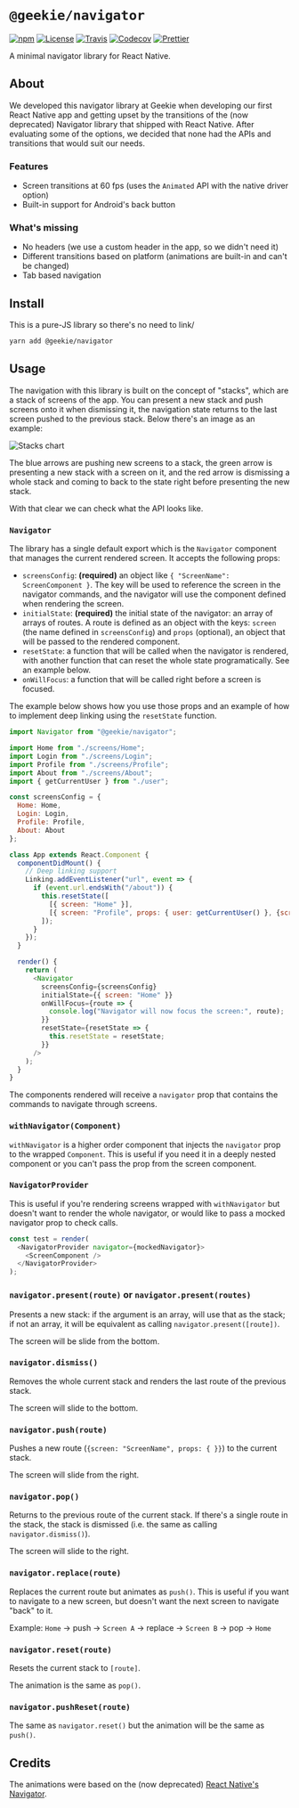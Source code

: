 # `@geekie/navigator`

[![npm](https://badgen.net/npm/v/@geekie/navigator)](https://npmjs.org/@geekie/navigator)
[![License](https://badgen.net/badge/license/MIT/blue)](LICENSE)
[![Travis](https://badgen.net/travis/geekie/navigator)](https://travis-ci.com/geekie/navigator)
[![Codecov](https://badgen.net/codecov/c/github/geekie/navigator)](https://codecov.io/gh/geekie/navigator)
[![Prettier](https://badgen.net/badge/code%20style/prettier/ff69b4)](https://github.com/prettier/prettier)

A minimal navigator library for React Native.

## About

We developed this navigator library at Geekie when developing our first React Native app and getting upset by the transitions of the (now deprecated) Navigator library that shipped with React Native. After evaluating some of the options, we decided that none had the APIs and transitions that would suit our needs.

### Features

- Screen transitions at 60 fps (uses the `Animated` API with the native driver option)
- Built-in support for Android's back button

### What's missing

- No headers (we use a custom header in the app, so we didn't need it)
- Different transitions based on platform (animations are built-in and can't be changed)
- Tab based navigation

## Install

This is a pure-JS library so there's no need to link/

```sh
yarn add @geekie/navigator
```

## Usage

The navigation with this library is built on the concept of "stacks", which are a stack of screens of the app. You can present a new stack and push screens onto it when dismissing it, the navigation state returns to the last screen pushed to the previous stack. Below there's an image as an example:

![Stacks chart](https://user-images.githubusercontent.com/1574588/43719589-7a22ba5c-9964-11e8-98b4-067ed320a203.png)

The blue arrows are pushing new screens to a stack, the green arrow is presenting a new stack with a screen on it, and the red arrow is dismissing a whole stack and coming to back to the state right before presenting the new stack.

With that clear we can check what the API looks like.

### `Navigator`

The library has a single default export which is the `Navigator` component that manages the current rendered screen. It accepts the following props:

- `screensConfig`: **(required)** an object like `{ "ScreenName": ScreenComponent }`. The key will be used to reference the screen in the navigator commands, and the navigator will use the component defined when rendering the screen.
- `initialState`: **(required)** the initial state of the navigator: an array of arrays of routes. A route is defined as an object with the keys: `screen` (the name defined in `screensConfig`) and `props` (optional), an object that will be passed to the rendered component.
- `resetState`: a function that will be called when the navigator is rendered, with another function that can reset the whole state programatically. See an example below.
- `onWillFocus`: a function that will be called right before a screen is focused.

The example below shows how you use those props and an example of how to implement deep linking using the `resetState` function.

```js
import Navigator from "@geekie/navigator";

import Home from "./screens/Home";
import Login from "./screens/Login";
import Profile from "./screens/Profile";
import About from "./screens/About";
import { getCurrentUser } from "./user";

const screensConfig = {
  Home: Home,
  Login: Login,
  Profile: Profile,
  About: About
};

class App extends React.Component {
  componentDidMount() {
    // Deep linking support
    Linking.addEventListener("url", event => {
      if (event.url.endsWith("/about")) {
        this.resetState([
          [{ screen: "Home" }],
          [{ screen: "Profile", props: { user: getCurrentUser() }, {screen: "About"} }]
        ]);
      }
    });
  }

  render() {
    return (
      <Navigator
        screensConfig={screensConfig}
        initialState={{ screen: "Home" }}
        onWillFocus={route => {
          console.log("Navigator will now focus the screen:", route);
        }}
        resetState={resetState => {
          this.resetState = resetState;
        }}
      />
    );
  }
}
```

The components rendered will receive a `navigator` prop that contains the commands to navigate through screens.

### `withNavigator(Component)`

`withNavigator` is a higher order component that injects the `navigator` prop to the wrapped `Component`. This is useful if you need it in a deeply nested component or you can't pass the prop from the screen component.

### `NavigatorProvider`

This is useful if you're rendering screens wrapped with `withNavigator` but doesn't want to render the whole navigator, or would like to pass a mocked navigator prop to check calls.

```js
const test = render(
  <NavigatorProvider navigator={mockedNavigator}>
    <ScreenComponent />
  </NavigatorProvider>
);
```

### `navigator.present(route)` or `navigator.present(routes)`

Presents a new stack: if the argument is an array, will use that as the stack; if not an array, it will be equivalent as calling `navigator.present([route])`.

The screen will be slide from the bottom.

### `navigator.dismiss()`

Removes the whole current stack and renders the last route of the previous stack.

The screen will slide to the bottom.

### `navigator.push(route)`

Pushes a new route (`{screen: "ScreenName", props: { }}`) to the current stack.

The screen will slide from the right.

### `navigator.pop()`

Returns to the previous route of the current stack. If there's a single route in the stack, the stack is dismissed (i.e. the same as calling `navigator.dismiss()`).

The screen will slide to the right.

### `navigator.replace(route)`

Replaces the current route but animates as `push()`. This is useful if you want to navigate to a new screen, but doesn't want the next screen to navigate "back" to it.

Example: `Home` -> push -> `Screen A` -> replace -> `Screen B` -> pop -> `Home`

### `navigator.reset(route)`

Resets the current stack to `[route]`.

The animation is the same as `pop()`.

### `navigator.pushReset(route)`

The same as `navigator.reset()` but the animation will be the same as `push()`.

## Credits

The animations were based on the (now deprecated) [React Native's Navigator](https://github.com/facebookarchive/react-native-custom-components/blob/master/src/NavigatorSceneConfigs.js).
